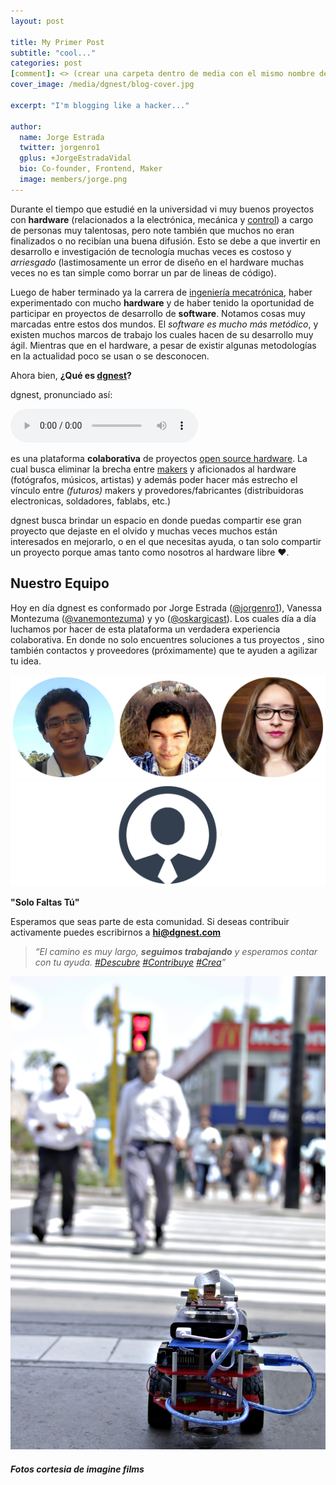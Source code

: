 ```yaml
---
layout: post

title: My Primer Post
subtitle: "cool..."
categories: post
[comment]: <> (crear una carpeta dentro de media con el mismo nombre del titulo slugificado para incluir imagenes/videos/audio del post.)
cover_image: /media/dgnest/blog-cover.jpg

excerpt: "I'm blogging like a hacker..."

author:
  name: Jorge Estrada
  twitter: jorgenro1
  gplus: +JorgeEstradaVidal 
  bio: Co-founder, Frontend, Maker
  image: members/jorge.png
---
```


Durante el tiempo que estudié en la universidad vi muy buenos proyectos con **hardware** (relacionados a la electrónica, mecánica y [control](http://en.wikipedia.org/wiki/Control_theory)) a cargo de personas muy talentosas, pero note también que muchos no eran finalizados o no recibían una buena difusión. Esto se debe a que invertir en desarrollo e investigación de tecnología muchas veces es costoso y *arriesgado* (lastimosamente un error de diseño en el hardware muchas veces no es tan simple como borrar un par de lineas de código). 

Luego de haber terminado ya la carrera de [ingeniería mecatrónica](http://es.wikipedia.org/wiki/Ingenier%C3%ADa_mecatr%C3%B3nica), haber experimentado con mucho **hardware** y de haber tenido la oportunidad de participar en proyectos de desarrollo de **software**. Notamos cosas muy marcadas entre estos dos mundos. El *software es mucho más metódico*, y existen muchos marcos de trabajo los cuales hacen de su desarrollo muy ágil. Mientras que en el hardware, a pesar de existir algunas metodologías en la actualidad poco se usan o se desconocen.

Ahora bien, **¿Qué es [dgnest](http://dgnest.com)?**

dgnest, pronunciado así:

<audio controls>
    <source src="/assets/dgnest.mp3" type="audio/mpeg">
    Your browser does not support the audio element.
</audio>

es una plataforma **colaborativa** de proyectos [open source hardware](http://en.wikipedia.org/wiki/Open_source_hardware). La cual busca eliminar la brecha entre [makers](http://en.wikipedia.org/wiki/Maker_culture) y aficionados al hardware (fotógrafos, músicos, artistas) y además poder hacer más estrecho el vínculo entre *(futuros)* makers y provedores/fabricantes (distribuidoras electronicas, soldadores, fablabs, etc.)

dgnest busca brindar un espacio en donde puedas compartir ese gran proyecto que dejaste en el olvido y muchas veces muchos están interesados en mejorarlo, o en el que necesitas ayuda, o tan solo compartir un proyecto porque amas tanto como nosotros al hardware libre ♥.

## Nuestro Equipo

Hoy en día dgnest es conformado por Jorge Estrada ([@jorgenro1](https://twitter.com/jorgenro1)), Vanessa Montezuma ([@vanemontezuma](https://twitter.com/vanemontezuma)) y yo ([@oskargicast](https://twitter.com/oskargicast)). Los cuales día a día luchamos por hacer de esta plataforma un verdadera experiencia colaborativa. En donde no solo encuentres soluciones a tus proyectos , sino también contactos y proveedores (próximamente) que te ayuden a agilizar tu idea.

![dgnest team](/images/members/team.png "dgnest team")
![faltas tú](/images/members/tu.png "faltas tú")

<div class="full" style="font-weight:bold;">"Solo Faltas Tú"</div>


 Esperamos que seas parte de esta comunidad. Si deseas contribuir activamente puedes escribirnos a **hi@dgnest.com**


> *“El camino es muy largo, **seguimos trabajando** y esperamos contar con tu ayuda. [#Descubre](https://twitter.com/hashtag/Descubre?src=hash) [#Contribuye](https://twitter.com/hashtag/Contribuye?src=hash) [#Crea](https://twitter.com/hashtag/Crea?src=hash)”*

![working](/media/dgnest/working.jpg "working")

##### *Fotos cortesia de imagine films*
